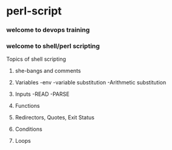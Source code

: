 # perl-script
### welcome to devops training


### welcome to shell/perl scripting
Topics of shell scripting

1. she-bangs and comments
2. Variables
     -env
     -variable substitution
     -Arithmetic substitution

3. Inputs
     -READ
      -PARSE

4. Functions
5. Redirectors, Quotes, Exit Status
6. Conditions
7. Loops


